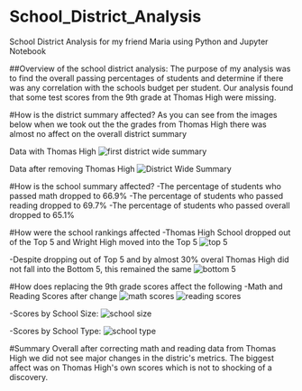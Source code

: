 # School_District_Analysis
School District Analysis for my friend Maria using Python and Jupyter Notebook

##Overview of the school district analysis:
The purpose of my analysis was to find the overall passing percentages of students and determine if there was any correlation with the schools budget per student. Our analysis found that some test scores from the 9th grade at Thomas High were missing. 

#How is the district summary affected?
As you can see from the images below when we took out the the grades from Thomas High there was almost no affect on the overall district summary

Data with Thomas High
![first district wide summary](https://user-images.githubusercontent.com/79228491/126368895-3bde4224-2818-40d4-b04d-47fc286e23c9.PNG)

Data after removing Thomas High
![District Wide Summary](https://user-images.githubusercontent.com/79228491/126368937-e02f8d65-7b80-4ec6-b010-374109c6b180.PNG)

#How is the school summary affected?
-The percentage of students who passed math dropped to 66.9%
-The percentage of students who passed reading dropped to 69.7%
-The percentage of students who passed overall dropped to 65.1%

#How were the school rankings affected 
-Thomas High School dropped out of the Top 5 and Wright High moved into the Top 5
![top 5](https://user-images.githubusercontent.com/79228491/126371976-023614ec-60e3-4d26-b3b8-138df8849cfc.PNG)

-Despite dropping out of Top 5 and by almost 30% overal Thomas High did not fall into the Bottom 5, this remained the same 
![bottom 5](https://user-images.githubusercontent.com/79228491/126371989-caa24fc6-38fa-4e92-996c-d03c7e1e8640.PNG)

#How does replacing the 9th grade scores affect the following
-Math and Reading Scores after change
![math scores](https://user-images.githubusercontent.com/79228491/126371685-237c03d8-3092-4f15-aca5-6c0175114ab2.PNG)
![reading scores](https://user-images.githubusercontent.com/79228491/126371694-914738b4-ef74-42fd-9dc5-54f1b52c8806.PNG)

-Scores by School Size:
![school size](https://user-images.githubusercontent.com/79228491/126371835-f2ed1eee-ed0d-484e-b269-69d4136fe481.PNG)

-Scores by School Type:
![school type](https://user-images.githubusercontent.com/79228491/126371872-904366db-c3b0-461f-80ed-42530ca6af8a.PNG)

#Summary
Overall after correcting math and reading data from Thomas High we did not see major changes in the distric's metrics. The biggest affect was on Thomas High's own scores which is not to shocking of a discovery. 
